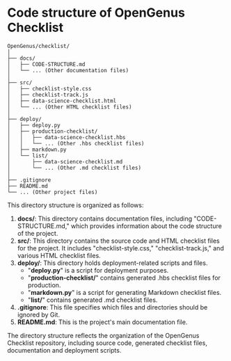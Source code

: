 # Code structure of OpenGenus Checklist


```
OpenGenus/checklist/
│
├── docs/
│   ├── CODE-STRUCTURE.md
│   └── ... (Other documentation files)
│
├── src/
│   ├── checklist-style.css
│   ├── checklist-track.js
│   ├── data-science-checklist.html
│   └── ... (Other HTML checklist files)
│
├── deploy/
│   ├── deploy.py
│   ├── production-checklist/
│   │   ├── data-science-checklist.hbs
│   │   └── ... (Other .hbs checklist files)
│   ├── markdown.py
│   └── list/
│       ├── data-science-checklist.md
│       └── ... (Other .md checklist files)
│
├── .gitignore
├── README.md
└── ... (Other project files)

```

This directory structure is organized as follows:

1. **docs/**: This directory contains documentation files, including "CODE-STRUCTURE.md," which provides information about the code structure of the project.
2. **src/**: This directory contains the source code and HTML checklist files for the project. It includes "checklist-style.css," "checklist-track.js," and various HTML checklist files.
3. **deploy/**: This directory holds deployment-related scripts and files.
   * "**deploy.py**" is a script for deployment purposes.
   * "**production-checklist/**" contains generated .hbs checklist files for production.
   * "**markdown.py**" is a script for generating Markdown checklist files.
   * "**list/**" contains generated .md checklist files.
4. **.gitignore**: This file specifies which files and directories should be ignored by Git.
5. **README.md**: This is the project's main documentation file.

The directory structure reflects the organization of the OpenGenus Checklist repository, including source code, generated checklist files, documentation and deployment scripts.
